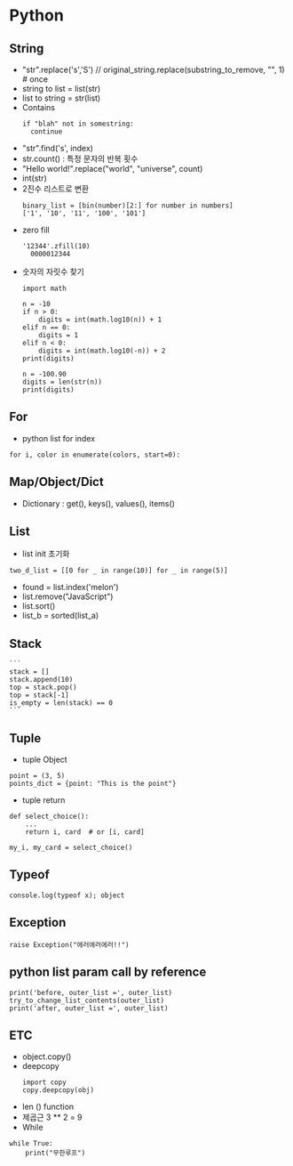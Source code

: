 # Python

## String 
* "str".replace('s','S')     //  original_string.replace(substring_to_remove, "", 1) # once
* string to list = list(str)
* list to string = str(list)
* Contains
  ```
  if "blah" not in somestring: 
    continue
  ```
* "str".find('s', index)
* str.count() : 특정 문자의 반복 횟수
* "Hello world!".replace("world", "universe", count)
* int(str)
* 2진수 리스트로 변환
    ```
    binary_list = [bin(number)[2:] for number in numbers]
    ['1', '10', '11', '100', '101']
    ```
* zero fill
  ```
  '12344'.zfill(10)
    0000012344
  ```
* 숫자의 자릿수 찾기
    ```
    import math

    n = -10
    if n > 0:
        digits = int(math.log10(n)) + 1
    elif n == 0:
        digits = 1
    elif n < 0:
        digits = int(math.log10(-n)) + 2
    print(digits)

    n = -100.90
    digits = len(str(n))
    print(digits)
    ```
## For
* python list for index
```
for i, color in enumerate(colors, start=0):
```
## Map/Object/Dict 
* Dictionary : get(), keys(), values(), items() 

## List
* list init 초기화
```
two_d_list = [[0 for _ in range(10)] for _ in range(5)]
```
*  found = list.index('melon')
*  list.remove("JavaScript")
*  list.sort()
*  list_b = sorted(list_a)
## Stack
    ```
    stack = []
    stack.append(10)
    top = stack.pop()
    top = stack[-1]
    is_empty = len(stack) == 0
    ```
## Tuple 
* tuple Object
```
point = (3, 5)
points_dict = {point: "This is the point"}
```
* tuple return 
```
def select_choice():
    ...
    return i, card  # or [i, card]

my_i, my_card = select_choice()
```
## Typeof
```
console.log(typeof x); object
```

## Exception
```
raise Exception("에러에러에러!!")
```
## python list param call by reference
```
print('before, outer_list =', outer_list)
try_to_change_list_contents(outer_list)
print('after, outer_list =', outer_list)
```


## ETC
* object.copy()
* deepcopy
  ```
  import copy
  copy.deepcopy(obj)
  ```
* len () function
* 제곱근 3 ** 2 = 9
* While
```
while True:
    print("무한루프")
```
